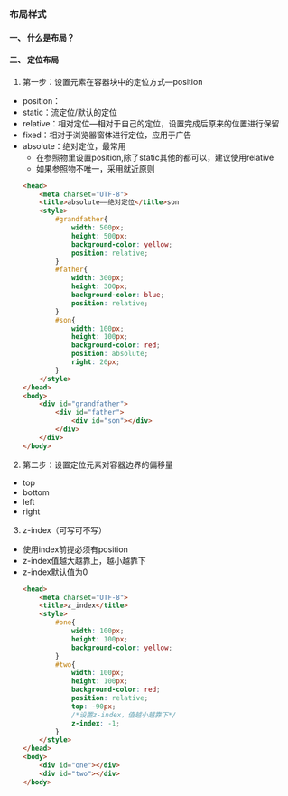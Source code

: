 ### 布局样式
#### 一、 什么是布局？
#### 二、 定位布局
1. 第一步：设置元素在容器块中的定位方式—position
- position：
- static：流定位/默认的定位
- relative：相对定位—相对于自己的定位，设置完成后原来的位置进行保留
- fixed：相对于浏览器窗体进行定位，应用于广告
- absolute：绝对定位，最常用
    + 在参照物里设置position,除了static其他的都可以，建议使用relative
    + 如果参照物不唯一，采用就近原则
    ```html
    <head>
        <meta charset="UTF-8">
        <title>absolute——绝对定位</title>son
        <style>
            #grandfather{
                width: 500px;
                height: 500px;
                background-color: yellow;
                position: relative;
            }
            #father{
                width: 300px;
                height: 300px;
                background-color: blue;
                position: relative;
            }
            #son{
                width: 100px;
                height: 100px;
                background-color: red;
                position: absolute;
                right: 20px;
            }
        </style>
    </head>
    <body>
        <div id="grandfather">
            <div id="father">
                <div id="son"></div>
            </div>
        </div>
    </body>
    ```

2. 第二步：设置定位元素对容器边界的偏移量
- top
- bottom
- left
- right
3. z-index（可写可不写）
- 使用index前提必须有position
- z-index值越大越靠上，越小越靠下
- z-index默认值为0
    ```html
    <head>
        <meta charset="UTF-8">
        <title>z_index</title>
        <style>
            #one{
                width: 100px;
                height: 100px;
                background-color: yellow;
            }
            #two{
                width: 100px;
                height: 100px;
                background-color: red;
                position: relative;
                top: -90px;
                /*设置z-index，值越小越靠下*/
                z-index: -1;
            }
        </style>
    </head>
    <body>
        <div id="one"></div>
        <div id="two"></div>
    </body>
    ```